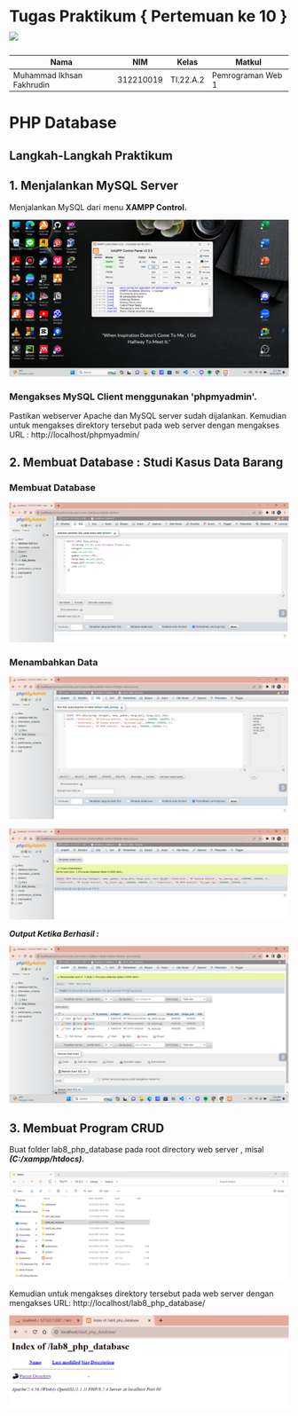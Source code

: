 # Tugas Praktikum { Pertemuan ke 10 } <img src=https://seeklogo.com/images/E/elephpant-mascot-php-logo-4C78D1AC4E-seeklogo.com.png width="120px" >


|**Nama**|**NIM**|**Kelas**|**Matkul**|
|----|---|-----|------|
|Muhammad Ikhsan Fakhrudin|312210019|TI.22.A.2|Pemrograman Web 1|

# PHP Database

## Langkah-Langkah Praktikum

## 1. Menjalankan MySQL Server

Menjalankan MySQL dari menu **XAMPP Control.**

![](screenshot/ss1.png)

### Mengakses MySQL Client menggunakan 'phpmyadmin'.

Pastikan webserver Apache dan MySQL server sudah dijalankan. Kemudian untuk mengakses direktory tersebut pada web server dengan mengakses URL : http://localhost/phpmyadmin/

## 2. Membuat Database : Studi Kasus Data Barang

### Membuat Database

![](screenshot/ss2.png)

### Menambahkan Data

![](screenshot/ss3.png)

![](screenshot/ss4.png)

***Output Ketika Berhasil :***

![](screenshot/ss5.png)

## 3. Membuat Program CRUD

Buat folder lab8_php_database pada root directory web server , misal ***(C:/xampp/htdocs).***

![](screenshot/ss6.png)

Kemudian untuk mengakses direktory tersebut pada web server dengan mengakses URL: http://localhost/lab8_php_database/

![](screenshot/ss7.png)